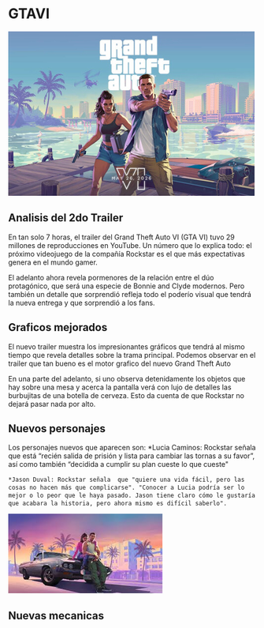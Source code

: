 # GTAVI

![alt text](500_333.jpg)

## Analisis del 2do Trailer

En tan solo 7 horas, el trailer del Grand Theft Auto VI (GTA VI) tuvo 29 millones de reproducciones en YouTube. Un número que lo explica todo: el próximo videojuego de la compañía Rockstar es el que más expectativas genera en el mundo gamer.

El adelanto ahora revela pormenores de la relación entre el dúo protagónico, que será una especie de Bonnie and Clyde modernos. Pero también un detalle que sorprendió refleja todo el poderío visual que tendrá la nueva entrega y que sorprendió a los fans.


## Graficos mejorados

El nuevo trailer muestra los impresionantes gráficos que tendrá al mismo tiempo que revela detalles sobre la trama principal. Podemos observar en el trailer que tan bueno es el motor grafico del nuevo Grand Theft Auto 

En una parte del adelanto, si uno observa detenidamente los objetos que hay sobre una mesa y acerca la pantalla verá con lujo de detalles las burbujitas de una botella de cerveza. Esto da cuenta de que Rockstar no dejará pasar nada por alto.


## Nuevos personajes

Los personajes nuevos que aparecen son:
    *Lucia Caminos: Rockstar señala que está “recién salida de prisión y lista para cambiar las tornas a su favor”, así como también “decidida a cumplir su plan cueste lo que cueste"

    *Jason Duval: Rockstar señala  que "quiere una vida fácil, pero las cosas no hacen más que complicarse". "Conocer a Lucia podría ser lo mejor o lo peor que le haya pasado. Jason tiene claro cómo le gustaría que acabara la historia, pero ahora mismo es difícil saberlo".

![alt text](download.jpg)

## Nuevas mecanicas

